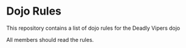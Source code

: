 Dojo Rules
==========

This repository contains a list of dojo rules for the Deadly Vipers dojo

All members should read the rules.

